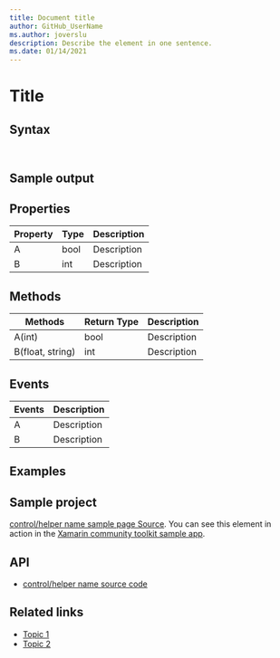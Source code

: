 ```yaml
---
title: Document title
author: GitHub_UserName
ms.author: joverslu
description: Describe the element in one sentence.
ms.date: 01/14/2021
---
```


<!-- Ensure you remove all comments before submission, to ensure that there are no formatting issues when displaying this page.  -->

# Title

<!-- Describe your control -->

<!-- Use the below format to display notes

> [!NOTE]
> Information the user should notice even if skimming.

> [!TIP]
> Optional information to help a user be more successful.

> [!IMPORTANT]
> Essential information required for user success.

> [!CAUTION]
> Negative potential consequences of an action.

> [!WARNING]
> Dangerous certain consequences of an action.

-->

## Syntax

```xaml

```

```csharp

```

## Sample output

<!-- Image/Text can show the output of the control/helper -->

## Properties

<!-- Explain all properties in a table format -->

| Property | Type | Description |
| -- | -- | -- |
| A | bool | Description |
| B | int | Description |

## Methods

<!-- Explain all methods in a table format -->

| Methods | Return Type | Description |
| -- | -- | -- |
| A(int) | bool | Description |
| B(float, string) | int | Description |

## Events

<!-- Explain all events in a table format -->

| Events | Description |
| -- | -- |
| A | Description |
| B | Description |

## Examples

<!-- All control/helper must at least have an example to show the use of Properties and Methods in your control/helper with the output -->

## Sample project

<!-- Link to the sample page in the Xamarin community toolkit sample app -->
[control/helper name sample page Source](sample-page-link). You can see this element in action in the [Xamarin community toolkit sample app](https://github.com/xamarin/XamarinCommunityToolkit/tree/main/XamarinCommunityToolkitSample).

## API

- [control/helper name source code](source-code-link)

## Related links

<!-- Optional -->

- [Topic 1](link)
- [Topic 2](link)